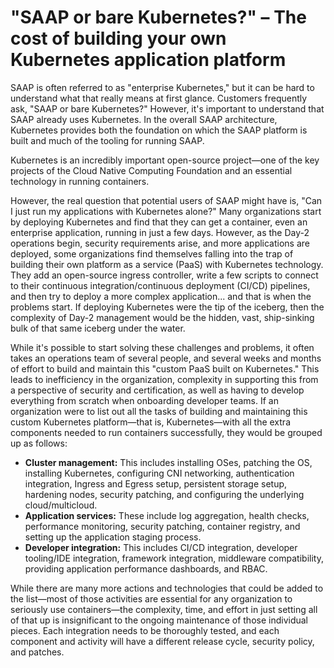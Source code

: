 # "SAAP or bare Kubernetes?" – The cost of building your own Kubernetes application platform

SAAP is often referred to as "enterprise Kubernetes," but it can be hard to understand what that really means at first glance. Customers frequently ask,
"SAAP or bare Kubernetes?" However, it's important to understand that SAAP already uses Kubernetes. In the overall SAAP architecture, Kubernetes provides
both the foundation on which the SAAP platform is built and much of the tooling for running SAAP.

Kubernetes is an incredibly important open-source project—one of the key projects of the Cloud Native Computing Foundation and an essential technology
in running containers.

However, the real question that potential users of SAAP might have is, "Can I just run my applications with Kubernetes alone?" Many organizations start
by deploying Kubernetes and find that they can get a container, even an enterprise application, running in just a few days. However, as the Day-2
operations begin, security requirements arise, and more applications are deployed, some organizations find themselves falling into the trap of building
their own platform as a service (PaaS) with Kubernetes technology. They add an open-source ingress controller, write a few scripts to connect to their
continuous integration/continuous deployment (CI/CD) pipelines, and then try to deploy a more complex application... and that is when the problems start.
If deploying Kubernetes were the tip of the iceberg, then the complexity of Day-2 management would be the hidden, vast, ship-sinking bulk of that same
iceberg under the water.

While it's possible to start solving these challenges and problems, it often takes an operations team of several people, and several weeks and months of
effort to build and maintain this "custom PaaS built on Kubernetes." This leads to inefficiency in the organization, complexity in supporting this from
a perspective of security and certification, as well as having to develop everything from scratch when onboarding developer teams. If an organization
were to list out all the tasks of building and maintaining this custom Kubernetes platform—that is, Kubernetes—with all the extra components needed to run
containers successfully, they would be grouped up as follows:

- **Cluster management:** This includes installing OSes, patching the OS, installing Kubernetes, configuring CNI networking, authentication integration,
Ingress and Egress setup, persistent storage setup, hardening nodes, security patching, and configuring the underlying cloud/multicloud.
- **Application services:** These include log aggregation, health checks, performance monitoring, security patching, container registry, and setting up
the application staging process.
- **Developer integration:** This includes CI/CD integration, developer tooling/IDE integration, framework integration, middleware compatibility, providing
application performance dashboards, and RBAC.

While there are many more actions and technologies that could be added to the list—most of those activities are essential for any organization to seriously
use containers—the complexity, time, and effort in just setting all of that up is insignificant to the ongoing maintenance of those individual pieces. Each
integration needs to be thoroughly tested, and each component and activity will have a different release cycle, security policy, and patches.
